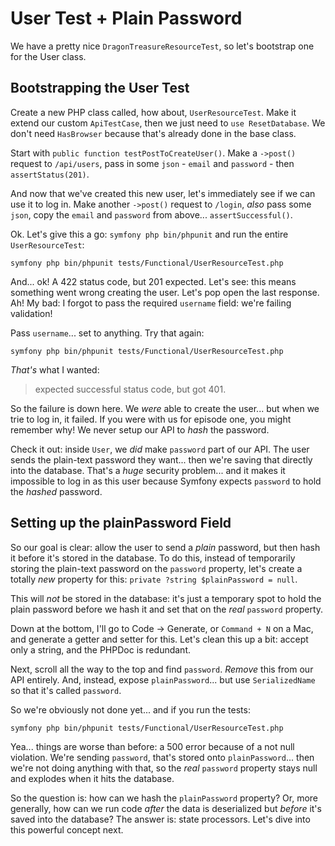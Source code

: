 # User Test + Plain Password

We have a pretty nice `DragonTreasureResourceTest`, so let's bootstrap one for
the User class.

## Bootstrapping the User Test

Create a new PHP class called, how about, `UserResourceTest`. Make it extend our
custom `ApiTestCase`, then we just need to `use ResetDatabase`. We don't need
`HasBrowser` because that's already done in the base class.

Start with `public function testPostToCreateUser()`. Make a `->post()` request to
`/api/users`, pass in some `json` - `email` and `password` - then `assertStatus(201)`.

And now that we've created this new user, let's immediately see if we can use it
to log in. Make another `->post()` request to `/login`, *also* pass some `json`,
copy the `email` and `password` from above... `assertSuccessful()`.

Ok. Let's give this a go: `symfony php bin/phpunit` and run the entire
`UserResourceTest`:

```terminal-silent
symfony php bin/phpunit tests/Functional/UserResourceTest.php
```

And... ok! A 422 status code, but 201 expected. Let's see: this means something went
wrong creating the user. Let's pop open the last response. Ah! My bad: I forgot
to pass the required `username` field: we're failing validation!

Pass `username`... set to anything. Try that again:

```terminal-silent
symfony php bin/phpunit tests/Functional/UserResourceTest.php
```

*That's* what I wanted:

> expected successful status code, but got 401.

So the failure is down here. We *were* able to create the user... but when we trie
to log in, it failed. If you were with us for episode one, you might remember why!
We never setup our API to *hash* the password.

Check it out: inside `User`, we *did* make `password` part of our API. The user
sends the plain-text password they want... then we're saving that directly into
the database. That's a *huge* security problem... and it makes it impossible to
log in as this user because Symfony expects `password` to hold the *hashed* password.

## Setting up the plainPassword Field

So our goal is clear: allow the user to send a *plain* password, but then hash
it before it's stored in the database. To do this, instead of temporarily storing
the plain-text password on the `password` property, let's create a totally *new*
property for this: `private ?string $plainPassword = null`.

This will *not* be stored in the database: it's just a temporary spot to hold the
plain password before we hash it and set that on the *real* `password` property.

Down at the bottom, I'll go to Code -> Generate, or `Command + N` on a Mac, and
generate a getter and setter for this. Let's clean this up a bit: accept only
a string, and the PHPDoc is redundant.

Next, scroll all the way to the top and find `password`. *Remove* this from our
API entirely. And, instead, expose `plainPassword`... but use `SerializedName` so
that it's called `password`.

So we're obviously not done yet... and if you run the tests:

```terminal-silent
symfony php bin/phpunit tests/Functional/UserResourceTest.php
```

Yea... things are worse than before: a 500 error because of a not null violation.
We're sending `password`, that's stored onto `plainPassword`... then we're not doing
anything with that, so the *real* `password` property stays null and explodes
when it hits the database.

So the question is: how can we hash the `plainPassword` property? Or, more
generally, how can we run code *after* the data is deserialized but *before*
it's saved into the database? The answer is: state processors. Let's dive into
this powerful concept next.
